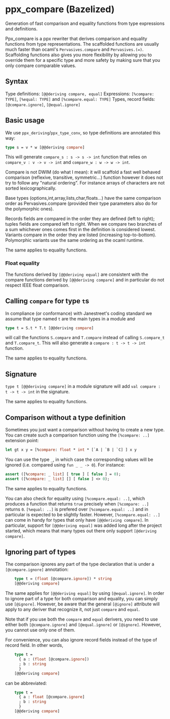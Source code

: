 ppx_compare (Bazelized)
===========

Generation of fast comparison and equality functions from type
expressions and definitions.

Ppx_compare is a ppx rewriter that derives comparison and equality
functions from type representations. The scaffolded functions are
usually much faster than ocaml's `Pervasives.compare` and
`Pervasives.(=)`. Scaffolding functions also gives you more
flexibility by allowing you to override them for a specific type and
more safety by making sure that you only compare comparable values.

Syntax
------

Type definitions: `[@@deriving compare, equal]`
Expressions: `[%compare: TYPE]`, `[%equal: TYPE]` and `[%compare.equal: TYPE]`
Types, record fields: `[@compare.ignore]`, `[@equal.ignore]`

Basic usage
-----------

We use `ppx_deriving`/`ppx_type_conv`, so type definitions are annotated this way:

```ocaml
type s = v * w [@@deriving compare]
```

This will generate `compare_s : s -> s -> int` function that relies on
`compare_v : v -> v -> int` and `compare_w : w -> w -> int`.

Compare is not DWIM (do what I mean): it will scaffold a fast well behaved comparison
(reflexive, transitive, symmetric...) function however it does not try to follow any
"natural ordering". For instance arrays of characters are not sorted lexicographically.

Base types (options,int,array,lists,char,floats...) have the same comparison order as
Pervasives.compare (provided their type parameters also do for the polymorphic ones).

Records fields are compared in the order they are defined (left to right); tuples fields
are compared left to right. When we compare two branches of a sum whichever ones comes
first in the definition is considered lowest. Variants compare in the order they are
listed (increasing top-to-bottom). Polymorphic variants use the same ordering as the
ocaml runtime.

The same applies to equality functions.

### Float equality

The functions derived by `[@@deriving equal]` are consistent with the
compare functions derived by `[@@deriving compare]` and in particular
do not respect IEEE float comparison.

Calling `compare` for type `t`s
-------------------------------

In compliance (or conformance) with Janestreet's coding standard we assume that
type named `t` are the main types in a module and

```ocaml
type t = S.t * T.t [@@deriving compare]
```

will call the functions `S.compare` and `T.compare` instead of calling `S.compare_t` and
`T.compare_t`. This will also generate a `compare : t -> t -> int` function.

The same applies to equality functions.

Signature
---------

`type t [@@deriving compare]` in a module signature will add `val compare : t -> t -> int`
in the signature.

The same applies to equality functions.

Comparison without a type definition
------------------------------------

Sometimes you just want a comparison without having to create a new type. You can create
such a comparison function using the `[%compare: ..]` extension point:

```ocaml
let gt x y = [%compare: float * int * [`A | `B | `C] ] x y
```

You can use the type `_`, in which case the corresponding values will be
ignored (i.e. compared using `fun _ _ -> 0`). For instance:

```ocaml
assert ([%compare: _ list] [ true ] [ false ] = 0);
assert ([%compare: _ list] [] [ false ] <> 0);
```

The same applies to equality functions.

You can also check for equality using `[%compare.equal: ..]`, which
produces a function that returns `true` precisely when `[%compare:
..]` returns `0`. `[%equal: ..]` is prefered over `[%compare.equal:
..]` and in particular is expected to be slightly faster. However,
`[%compare.equal: ..]` can come in handy for types that only have
`[@@deriving compare]`. In particular, support for `[@@deriving
equal]` was added long after the project started, which means that
many types out there only support `[@deriving compare]`.

Ignoring part of types
----------------------

The comparison ignores any part of the type declaration that is under
a `[@compare.ignore]` annotation:

```ocaml
    type t = (float [@compare.ignore]) * string
    [@@deriving compare]
```

The same applies for `[@@deriving equal]` by using
`[@equal.ignore]`. In order to ignore part of a type for both
comparison and equality, you can simply use `[@ignore]`. However, be
aware that the general `[@ignore]` attribute will apply to any deriver
that recognize it, not just `compare` and `equal`.

Note that if you use both the `compare` and `equal` derivers, you need
to use either both `[@compare.ignore]` and `[@equal.ignore]` or
`[@ignore]`. However, you cannot use only one of them.

For convenience, you can also ignore record fields instead of the
type of record field. In other words,

```ocaml
    type t =
      { a : (float [@compare.ignore])
      ; b : string
      }
    [@@deriving compare]
```

can be abbreviated:

```ocaml
    type t =
      { a : float [@compare.ignore]
      ; b : string
      }
    [@@deriving compare]
```
